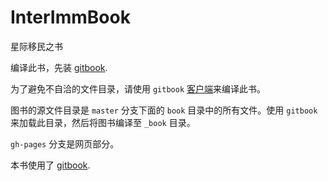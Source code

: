 InterImmBook
============

星际移民之书

编译此书，先装  [gitbook](https://github.com/GitbookIO/gitbook).

为了避免不自洽的文件目录，请使用 `gitbook` [客户端](https://github.com/GitbookIO/editor/releases)来编译此书。

图书的源文件目录是 `master` 分支下面的 `book` 目录中的所有文件。使用 `gitbook` 来加载此目录，然后将图书编译至 `_book` 目录。

`gh-pages` 分支是网页部分。


本书使用了 [gitbook](https://github.com/GitbookIO/gitbook).
